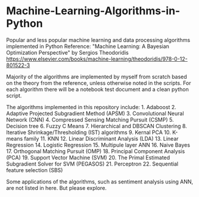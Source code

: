 # Machine-Learning-Algorithms-in-Python
Popular and less popular machine learning and data processing algorithms implemented in Python
Reference: 
	 "Machine Learning: A Bayesian Optimization Perspective" by Sergios Theodoridis
		https://www.elsevier.com/books/machine-learning/theodoridis/978-0-12-801522-3
	
Majority of the algorithms are implemented by myself from scratch based on the theory from the reference,
unless otherwise noted in the scripts. For each algorithm there will be a notebook test document and a 
clean python script. 

The algorithms implemented in this repository include:
	1. Adaboost
	2. Adaptive Projected Subgradient Method (APSM)
	3. Convolutional Neural Network (CNN)
	4. Compressed Sensing Matching Pursuit (CSMP)
	5. Decision tree
	6. Fuzzy C Means
	7. Hierarchical and DBSCAN Clustering
	8. Iterative Shrinkage/Thresholding (IST) algorithms
	9. Kernal PCA
	10. K-means family
	11. KNN
	12. Linear Discriminant Analysis (LDA)
	13. Linear Regression
	14. Logistic Regression
	15. Multipule layer ANN
	16. Naive Bayes
	17. Orthogonal Matching Pursuit (OMP)
	18. Principal Component Analysis (PCA)
	19. Support Vector Machine (SVM)
	20. The Primal Estimated Subgradient Solver for SVM (PEGASOS)
	21. Perceptron
	22. Sequential feature selection (SBS)

Some applications of the algorithms, such as sentiment analysis using ANN, are not listed in here. But please explore.


